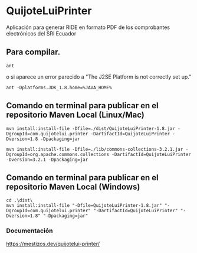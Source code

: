# QuijoteLuiPrinter
Aplicación para generar RIDE en formato PDF de los comprobantes electrónicos del SRI Ecuador

## Para compilar.
```
ant
```
o si aparece un error parecido a "The J2SE Platform is not correctly set up."
```
ant -Dplatforms.JDK_1.8.home=%JAVA_HOME%
```
## Comando en terminal para publicar en el repositorio Maven Local (Linux/Mac)
```
mvn install:install-file -Dfile=./dist/QuijoteLuiPrinter-1.8.jar -DgroupId=com.quijotelui.printer -DartifactId=QuijoteLuiPrinter -Dversion=1.8 -Dpackaging=jar
```
```
mvn install:install-file -Dfile=./lib/commons-collections-3.2.1.jar -DgroupId=org.apache.commons.collections -DartifactId=QuijoteLuiPrinter -Dversion=3.2.1 -Dpackaging=jar
```
## Comando en terminal para publicar en el repositorio Maven Local (Windows)
```
cd .\dist\
mvn install:install-file "-Dfile=QuijoteLuiPrinter-1.8.jar" "-DgroupId=com.quijotelui.printer" "-DartifactId=QuijoteLuiPrinter" "-Dversion=1.8" "-Dpackaging=jar"
```
### Documentación
https://mestizos.dev/quijotelui-printer/
